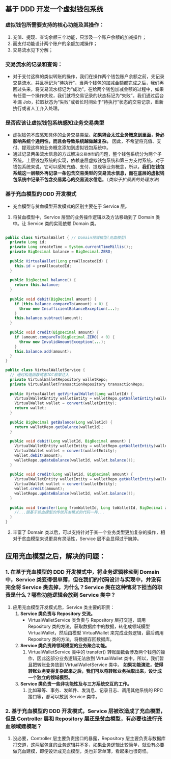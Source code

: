 ## 基于 DDD 开发一个虚拟钱包系统
### 虚拟钱包所需要支持的核心功能及其操作：
1. 充值、提现、查询余额三个功能，只涉及一个账户余额的加减操作；
2. 而支付功能设计两个账户的余额加减操作；
3. 交易流水见下分解；

### 交易流水的记录和查询：
- 对于支付这样的类似转账的操作，我们在操作两个钱包账户余额之前，先记录交易流水，并且标记为“待执行”，当两个钱包的加减金额都完成之后，我们再回过头来，将交易流水标记为“成功”。在给两个钱包加减金额的过程中，如果有任意一个操作失败，我们就将交易记录的状态标记为“失败”。我们通过后台补漏 Job，拉取状态为“失败”或者长时间处于“待执行”状态的交易记录，重新执行或者人工介入处理。

### 是否应该让虚拟钱包系统感知业务交易类型
- 虚拟钱包不应感知具体的业务交易类型。**如果耦合太过业务概念到里面，势必影响系统个通用性，而且会导致系统越做越复杂。** 因此，不希望将充值、支付、提现这样的业务概念添加到虚拟钱包系统中。
- 通过记录两条流水信息的方式解决`交易类型`的问题，整个钱包系统分为两个子系统，上层钱包系统的实现，依赖底层虚拟钱包系统和第三方支付系统。对于钱包系统来说，它可以感知充值、支付、提现等业务概念，所以，**我们在钱包系统这一层额外再记录一条包含交易类型的交易流水信息，而在底层的虚拟钱包系统中记录不包含交易累心的交易流水信息**。（*类似于扩展表的处理方法*）

### 基于充血模型的 DDD 开发模式
- 充血模型与贫血模型开发模式的区别主要在于 Service 层。
1. 将贫血模型中，Service 层里的业务操作逻辑以及方法移动到了 Domain 类中。让 Service 类的实现依赖 Domain 类。

```java

public class VirtualWallet { // Domain领域模型(充血模型)
  private Long id;
  private Long createTime = System.currentTimeMillis();;
  private BigDecimal balance = BigDecimal.ZERO;
  
  public VirtualWallet(Long preAllocatedId) {
    this.id = preAllocatedId;
  }
  
  public BigDecimal balance() {
    return this.balance;
  }
  
  public void debit(BigDecimal amount) {
    if (this.balance.compareTo(amount) < 0) {
      throw new InsufficientBalanceException(...);
    }
    this.balance.subtract(amount);
  }
  
  public void credit(BigDecimal amount) {
    if (amount.compareTo(BigDecimal.ZERO) < 0) {
      throw new InvalidAmountException(...);
    }
    this.balance.add(amount);
  }
}

public class VirtualWalletService {
  // 通过构造函数或者IOC框架注入
  private VirtualWalletRepository walletRepo;
  private VirtualWalletTransactionRepository transactionRepo;
  
  public VirtualWallet getVirtualWallet(Long walletId) {
    VirtualWalletEntity walletEntity = walletRepo.getWalletEntity(walletId);
    VirtualWallet wallet = convert(walletEntity);
    return wallet;
  }
  
  public BigDecimal getBalance(Long walletId) {
    return walletRepo.getBalance(walletId);
  }
  
  public void debit(Long walletId, BigDecimal amount) {
    VirtualWalletEntity walletEntity = walletRepo.getWalletEntity(walletId);
    VirtualWallet wallet = convert(walletEntity);
    wallet.debit(amount);
    walletRepo.updateBalance(walletId, wallet.balance());
  }
  
  public void credit(Long walletId, BigDecimal amount) {
    VirtualWalletEntity walletEntity = walletRepo.getWalletEntity(walletId);
    VirtualWallet wallet = convert(walletEntity);
    wallet.credit(amount);
    walletRepo.updateBalance(walletId, wallet.balance());
  }
  
  public void transfer(Long fromWalletId, Long toWalletId, BigDecimal amount) {
    //...跟基于贫血模型的传统开发模式的代码一样...
  }
}
```

2. 丰富了 Domain 类以后，可以支持针对于某一个业务类型更加复杂的操作，相对于贫血模型来说更具有灵活性，Service 层不会显得过于臃肿。

## 应用充血模型之后，解决的问题：
### 1. 在基于充血模型的 DDD 开发模式中，将业务逻辑移动到 Domain 中，Service 类变得很单薄，但在我们的代码设计与实现中，并没有完全将 Service 类去掉，为什么？Service 类在这种情况下担当的职责是什么？哪些功能逻辑会放到 Service 类中？
1. 应用充血模型开发模式后，Service 类主要的职责：
   1. **Service 类负责与 Repository 交流。**
      - VirtualWalletService 类负责与 Repository 层打交道，调用 Repository 类的方法，获取数据库中的数据，转化成领域模型 VirtualWallet，然后由模型 VirtualWallet 来完成业务逻辑，最后调用 Repository 类的方法，将数据存回数据库。
    2. **Service 类负责跨领域模型的业务聚合功能。**
       1. VirtualWalletService 类中的 transfer() 转账函数会涉及两个钱包的操作，因此这部分业务逻辑无法放到 VirtualWallet 类中，所以，我们暂且把转账业务放到 VirtualWalletService 类中。 **如果功能演进，使得转账业务变得复杂起来之后，我们可以将转账业务抽取出来，设计成一个独立的领域模型。**
    3. **Service 类负责一些非功能性及与三方系统交互的工作。**
       1. 比如幂等、事务、发邮件、发消息、记录日志、调用其他系统的 RPC 接口等，都可以放到 Service 类中。

### 2. 基于充血模型的 DDD 开发模式，Service 层被改造成了充血模型，但是 Controller 层和 Repository 层还是贫血模型，有必要也进行充血领域建模呢？
1. 没必要，Controller 层主要负责接口的暴露，Repository 层主要负责与数据库打交道，这两层包含的业务逻辑并不多，如果业务逻辑比较简单，就没有必要做充血建模，即便设计成充血模型，类也非常单薄，看起来也很奇怪。